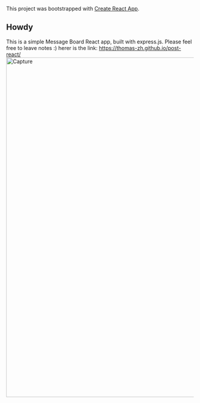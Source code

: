 This project was bootstrapped with [Create React App](https://github.com/facebook/create-react-app).

## Howdy
This is a simple Message Board React app, built with express.js. Please feel free to leave notes :)
herer is the link: https://thomas-zh.github.io/post-react/
<img width="913" alt="Capture" src="https://user-images.githubusercontent.com/33919678/57989456-c746bc80-7a68-11e9-8708-088b5c4d656d.PNG">

